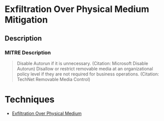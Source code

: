 
# Exfiltration Over Physical Medium Mitigation

## Description

### MITRE Description

> Disable Autorun if it is unnecessary. (Citation: Microsoft Disable Autorun) Disallow or restrict removable media at an organizational policy level if they are not required for business operations. (Citation: TechNet Removable Media Control)


# Techniques


* [Exfiltration Over Physical Medium](../techniques/Exfiltration-Over-Physical-Medium.md)

